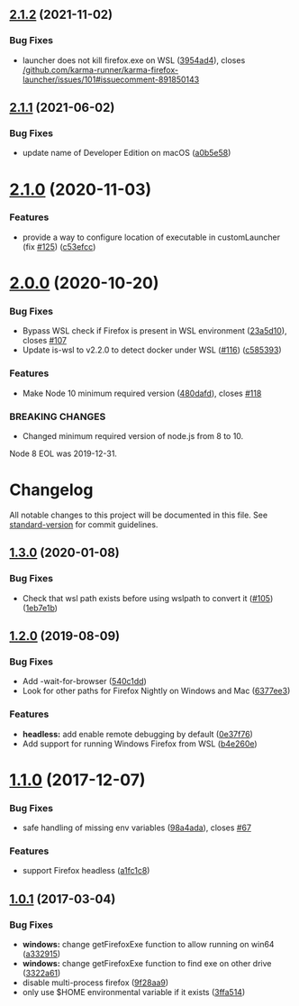 ## [2.1.2](https://github.com/karma-runner/karma-firefox-launcher/compare/v2.1.1...v2.1.2) (2021-11-02)


### Bug Fixes

* launcher does not kill firefox.exe on WSL ([3954ad4](https://github.com/karma-runner/karma-firefox-launcher/commit/3954ad4a23bbc1b5886d33c2c9bf39161a9c5f3c)), closes [/github.com/karma-runner/karma-firefox-launcher/issues/101#issuecomment-891850143](https://github.com//github.com/karma-runner/karma-firefox-launcher/issues/101/issues/issuecomment-891850143)

## [2.1.1](https://github.com/karma-runner/karma-firefox-launcher/compare/v2.1.0...v2.1.1) (2021-06-02)


### Bug Fixes

* update name of Developer Edition on macOS ([a0b5e58](https://github.com/karma-runner/karma-firefox-launcher/commit/a0b5e5858a2503c54a429904b133849f90514d6d))

# [2.1.0](https://github.com/karma-runner/karma-firefox-launcher/compare/v2.0.0...v2.1.0) (2020-11-03)


### Features

* provide a way to configure location of executable in customLauncher (fix [#125](https://github.com/karma-runner/karma-firefox-launcher/issues/125)) ([c53efcc](https://github.com/karma-runner/karma-firefox-launcher/commit/c53efcc5f0abf72c0213f826d2b147d01241a39c))

# [2.0.0](https://github.com/karma-runner/karma-firefox-launcher/compare/v1.3.0...v2.0.0) (2020-10-20)


### Bug Fixes

* Bypass WSL check if Firefox is present in WSL environment ([23a5d10](https://github.com/karma-runner/karma-firefox-launcher/commit/23a5d10baeba016d4c30a7378a795de4561f1160)), closes [#107](https://github.com/karma-runner/karma-firefox-launcher/issues/107)
* Update is-wsl to v2.2.0 to detect docker under WSL ([#116](https://github.com/karma-runner/karma-firefox-launcher/issues/116)) ([c585393](https://github.com/karma-runner/karma-firefox-launcher/commit/c58539341897ebbaf9ada80f3fb9a8818046b1b3))


### Features

* Make Node 10 minimum required version ([480dafd](https://github.com/karma-runner/karma-firefox-launcher/commit/480dafd7d0055ed55af211af301754a9e3972ab5)), closes [#118](https://github.com/karma-runner/karma-firefox-launcher/issues/118)


### BREAKING CHANGES

* Changed minimum required version of node.js from 8 to 10.

Node 8 EOL was 2019-12-31.

# Changelog

All notable changes to this project will be documented in this file. See [standard-version](https://github.com/conventional-changelog/standard-version) for commit guidelines.

## [1.3.0](https://github.com/karma-runner/karma-firefox-launcher/compare/v1.2.0...v1.3.0) (2020-01-08)


### Bug Fixes

* Check that wsl path exists before using wslpath to convert it ([#105](https://github.com/karma-runner/karma-firefox-launcher/issues/105)) ([1eb7e1b](https://github.com/karma-runner/karma-firefox-launcher/commit/1eb7e1b))

## [1.2.0](https://github.com/karma-runner/karma-firefox-launcher/compare/v1.1.0...v1.2.0) (2019-08-09)


### Bug Fixes

* Add -wait-for-browser ([540c1dd](https://github.com/karma-runner/karma-firefox-launcher/commit/540c1dd))
* Look for other paths for Firefox Nightly on Windows and Mac ([6377ee3](https://github.com/karma-runner/karma-firefox-launcher/commit/6377ee3))


### Features

* **headless:** add enable remote debugging by default ([0e37f76](https://github.com/karma-runner/karma-firefox-launcher/commit/0e37f76))
* Add support for running Windows Firefox from WSL ([b4e260e](https://github.com/karma-runner/karma-firefox-launcher/commit/b4e260e))

<a name="1.1.0"></a>
# [1.1.0](https://github.com/karma-runner/karma-firefox-launcher/compare/v1.0.1...v1.1.0) (2017-12-07)


### Bug Fixes

* safe handling of missing env variables ([98a4ada](https://github.com/karma-runner/karma-firefox-launcher/commit/98a4ada)), closes [#67](https://github.com/karma-runner/karma-firefox-launcher/issues/67)


### Features

* support Firefox headless ([a1fc1c8](https://github.com/karma-runner/karma-firefox-launcher/commit/a1fc1c8))



<a name="1.0.1"></a>
## [1.0.1](https://github.com/karma-runner/karma-firefox-launcher/compare/v1.0.0...v1.0.1) (2017-03-04)


### Bug Fixes

* **windows:** change getFirefoxExe function to allow running on win64 ([a332915](https://github.com/karma-runner/karma-firefox-launcher/commit/a332915))
* **windows:** change getFirefoxExe function to find exe on other drive ([3322a61](https://github.com/karma-runner/karma-firefox-launcher/commit/3322a61))
* disable multi-process firefox ([9f28aa9](https://github.com/karma-runner/karma-firefox-launcher/commit/9f28aa9))
* only use $HOME environmental variable if it exists ([3ffa514](https://github.com/karma-runner/karma-firefox-launcher/commit/3ffa514))
